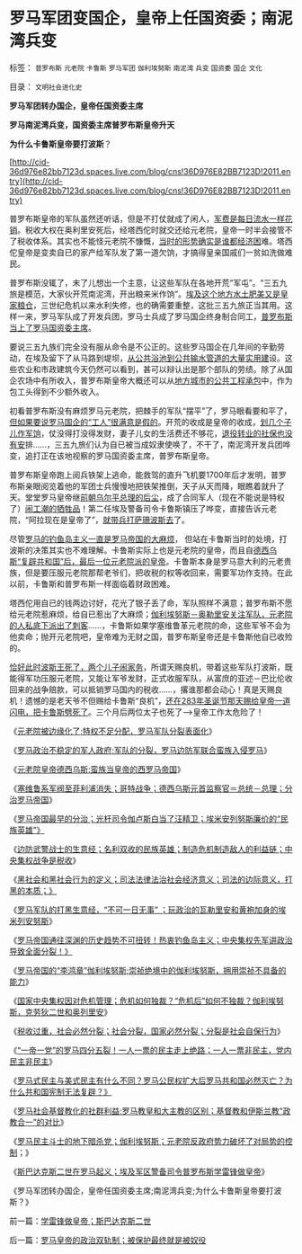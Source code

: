 # 罗马军团变国企，皇帝上任国资委；南泥湾兵变

标签： `普罗布斯` `元老院` `卡鲁斯` `罗马军团` `伽利埃努斯` `南泥湾` `兵变` `国资委` `国企` `文化` 

目录： `文明社会进化史`

**罗马军团转办国企，皇帝任国资委主席**

**罗马南泥湾兵变，国资委主席普罗布斯皇帝升天**

**为什么卡鲁斯皇帝要打波斯**？

[http://cid-36d976e82bb7123d.spaces.live.com/blog/cns!36D976E82BB7123D!2011.entry](http://cid-36d976e82bb7123d.spaces.live.com/blog/cns!36D976E82BB7123D!2011.entry)

普罗布斯皇帝的军队虽然还听话，但是不打仗就成了闲人，[军费是每日流水一样花销](../../../2010/9/3/罗马高军费低津贴：真实的军费水平.md)。税收大权在奥利里安死后，经塔西佗时就交还给元老院，皇帝一时半会接管不了税收体系。其实也不能怪元老院不慷慨，[当时的形势确实是谁都经济困](../../../2010/8/20/财政危机！康茂多错了！死了！成了昏君了！.md)难。塔西佗皇帝是变卖自已的家产给军队发了第一道欠饷，才搞得皇亲国戚们一贫如洗做难民。

普罗布斯没辄了，末了儿想出一个主意，让这些军队在各地开荒“军屯”。“三五九旅是模范，大家伙开荒南泥湾，开出粮来米作饷”。[埃及这个地方水土肥美又是皇家粮仓](../../../2010/6/3/波斯埃及行省税水平相当于汉初一半.md)，三世纪危机以来水利失修，也的确需要重整，这批三五九旅正当其用。这样一来，罗马军队成了开发兵团，罗马士兵成了罗马国企终身制合同工，[普罗布斯当上了罗马国资委主席](../../../2009/8/13/国资委的历史责任是什么？.md)。

要说三五九族们完全没有服从命令是不公正的。这些罗马国企在几年间的辛勤劳动，在埃及留下了从马路到堤坝，[从公共浴池到公共输水管道的大量实用建](../../../2010/4/12/云南缺水是没有科学常识的自作自受.md)设。这些农业和市政建筑今天仍然可以看到，甚可以辩认出是那个部队的劳绩。除了从国企农场中有所收入，普罗布斯皇帝大概还可以从[地方城市的公共工程承包](../../../2010/6/2/罗马建筑水平近乎现代化;罗马是古代建筑大王.md)中，作为包工头得到不少额外收入。

初看普罗布斯没有麻烦罗马元老院，把棘手的军队“摆平”了，罗马眼看要和平了，[但如果要说罗马国企的“工人”很满意是假的](http://hi.baidu.com/darthchn/blog/item/cd63288e007daef3513d9299.html)。开荒的收成是皇帝的收成，[划几个子儿作军饷](../../../2010/9/3/罗马高军费低津贴：真实的军费水平.md)，仗没得打没得发财，妻子儿女的生活费还不够花，[退役转业的社保也没有安](../../../2010/9/13/中国和美国的软实力巨大差距在那里？.md)排……，三五九旅们认为自已被当成奴隶使唤了，不干了，南泥湾开发兵团哗变，追打正在该地视察的罗马国资委主席，普罗布斯皇帝。

普罗布斯皇帝跑上阅兵铁架上逃命，能救驾的直升飞机要1700年后才发明，普罗布斯亲眼阅览着他的军团士兵慢慢地把铁架推倒，天子从天而降，眼瞧着就升了天。堂堂罗马皇帝继[前朝乌尔平总理的后尘](../../../2010/9/6/“波斯未灭，何以减薪”.md)，成了合同军人（现在不能说是特权了）[闹工潮的牺牲品](../../../2010/9/21/“民主斗士”大部分是民粹斗士.md)！第二任埃及警备司令卡鲁斯镇压了哗变，直接告诉元老院，“阿拉现在是皇帝了”，[就带兵打萨珊波斯去](../../../2010/9/9/罗马不打波斯，皇帝和波斯都危险了.md)了。

尽管[罗马的钓鱼岛主义一直是罗马帝国的大麻烦](../../../2010/9/9/罗马不打波斯，皇帝和波斯都危险了.md)，
但站在卡鲁斯当时的处境，打波斯的决策其实也不难理解。卡鲁斯实际上也是元老院的皇帝，而且自[德西乌斯“复辟共和国”后，最后一位元老院派的皇帝](../../../2010/9/28/元老院皇帝德西乌斯；西罗马帝国“没有灭亡”.md)。卡鲁斯本身是罗马意大利的元老贵族，但是要压服元老院那帮老爷们，把收税的权等收回来，需要军功作支持。在此以前，卡鲁斯和普罗布斯一样面临着财政困难。

塔西佗用自已的钱两边讨好，花光了银子丢了命，军队照样不满意；普罗布斯不愿给元老院惹麻烦，给自已惹出了大麻烦；[伽利埃努斯－奥勒里安关注军队，元老院的人私底下派出了刺客](../../../2010/10/5/危机中如何“独裁”，“危机后”如何不独裁？.md)……，卡鲁斯如果学塞维鲁革元老院的命，这些军爷不会为他卖命；抛开元老院吧，皇帝难为无财之国，普罗布斯皇帝还是卡鲁斯他自已收殓的。

[恰好此时波斯王死了，两个儿子闹家务](../../../2010/8/29/中央集权令罗马“独”亦裂不独也分裂.md)，所谓天赐良机，带着这些军队打波斯，既能得军功压服元老院，又能让军爷发财，正式收服军队，从富庶的亚述－巴比伦收回来的战争赔款，可以抵销罗马国内的税收……，撂谁那都会动心！真是天赐良机！遗憾的是老天爷不但赐给卡鲁斯“良机”，[还在283年圣诞节那天赐给皇帝一道闪电，把卡鲁斯劈死了](../../../2010/8/29/中央集权令罗马“独”亦裂不独也分裂.md)。三个月后两位太子也死了——>皇帝工作太危险了！

《[元老院被边缘化了;特权不足分配，罗马军队分裂表面化](../../../2010/9/28/特权不足分配，罗马军队分裂.md)》

《[罗马政治不稳定的军人政府;军队的分裂，罗马边防军联合蛮族入侵罗马](../../../2010/9/28/不稳定的军人政府;罗马边防军联合蛮族入侵罗马.md)》

《[元老院皇帝德西乌斯;蛮族当皇帝的西罗马帝国](../../../2010/9/28/元老院皇帝德西乌斯；西罗马帝国“没有灭亡”.md)》

《[塞维鲁系军阀至菲利浦消失；哥特战争；德西乌斯元首监察官＝总统－总理；分治罗马帝国](../../../2010/9/29/罗马“总统总理”政治体制改革.md)》

《[罗马帝国最早的分治；光杆司令伽卢斯白当了汪精卫；埃米安列努斯廉价的“民族英雄”》](../../../2010/9/29/罗马曲线救国的光杆司令汪精卫.md)

《[边防武警战士的生意经；名利双收的民族英雄；制造危机制造敌人的利益链；中央集权战争是税收](../../../2010/9/29/罗马边防武警战士的生意经;名利双收的民族英雄.md)》

《[黑社会和黑社会行为的定义；司法法律法治社会经济意义；司法的边际意义，打黑的本质；》](../../../2010/10/4/黑社会和黑社会行为和打黑的本质.md)

《[罗马军队的打黑生意经，“不可一日无事”
；玩政治的瓦勒里安和黄袍加身的埃米列安努斯](../../../2010/10/4/罗马军队的打黑生意“不可一日无事”.md)》

《[罗马帝国通往深渊的历史趋势不可扭转！热衷钓鱼岛主义；中央集权先军讲政治导致全面分裂！》](../../../2010/10/4/罗马皇帝热衷钓鱼岛主义的原因.md)

《[罗马帝国的“李鸿章”伽利埃努斯;崇祯绝境中的伽利埃努斯，拥用崇祯不具备的能力](../../../2010/10/5/罗马帝国的“李鸿章”伽利埃努斯比崇祯优秀.md)》

《[国家中央集权因对危机管理；危机如何独裁？“危机后”如何不独裁？伽利埃努斯，克劳狄二世和奥列里安](../../../2010/10/5/危机中如何“独裁”，“危机后”如何不独裁？.md)》

《[税收过重，社会必然分裂；社会分裂，国家必然分裂；分裂是社会自保行为](../../../2010/10/5/税收过重，社会必然分裂;罗马帝国因重税覆灭.md)》

《[“一帝一党”的罗马四分五裂！一人一票的民主走上绝路；一人一票非民主，党内民主非民主](../../../2010/10/6/为祖国统一而“一帝专政”的罗马四分五裂！万劫不复！.md)》

《[罗马式民主与美式民主有什么不同？罗马公民权扩大后罗马共和国必然灭亡？为什么共和国宪制无法复辟？》](../../../2010/11/5/罗马与美式民主有何不同？公侯伯子男贵族何来？.md)

《[罗马社会基督教化的社群利益;罗马教皇和大主教的区别；基督教和伊斯兰教“政教合一”的对比](../../../2010/11/5/罗马教皇和大主教的区别;为什么基督教会自称代表了民主？.md)》

《[罗马民主斗士的地下暗杀党；伽利埃努斯；元老院反政府势力破坏了对局势的控制](../../../2010/11/5/风萧萧兮台伯寒，老头当皇帝兮不复返.md)；》

《[斯巴达克斯二世在罗马起义；埃及军区警备司令普罗布斯学雷锋做皇帝](../../../2010/11/6/学雷锋做皇帝；斯巴达克斯二世.md)》

《罗马军团转办国企，皇帝任国资委主席;南泥湾兵变;为什么卡鲁斯皇帝要打波斯？》

前一篇：[学雷锋做皇帝；斯巴达克斯二世](../../../2010/11/6/学雷锋做皇帝；斯巴达克斯二世.md)

后一篇：[罗马皇帝的政治双轨制；被保护最终就是被奴役](../../../2010/11/6/罗马皇帝的政治双轨制；被保护最终就是被奴役.md)